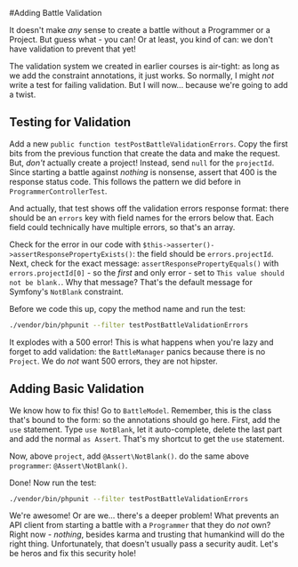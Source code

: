 #Adding Battle Validation

It doesn't make *any* sense to create a battle without a Programmer or a Project.
But guess what - you can! Or at least, you kind of can: we don't have validation
to prevent that yet!

The validation system we created in earlier courses is air-tight: as long as we
add the constraint annotations, it just works. So normally, I might *not* write
a test for failing validation. But I will now... because we're going to add a twist.

## Testing for Validation

Add a new `public function testPostBattleValidationErrors`. Copy the first bits from
the previous function that create the data and make the request. But, *don't* actually
create a project! Instead, send `null` for the `projectId`. Since starting a battle
against *nothing* is nonsense, assert that 400 is the response status code. This
follows the pattern we did before in `ProgrammerControllerTest`.

And actually, that test shows off the validation errors response format:
there should be an `errors` key with field names for the errors below that. Each
field could technically have multiple errors, so that's an array.

Check for the error in our code with `$this->asserter()->assertResponsePropertyExists()`:
the field should be `errors.projectId`. Next, check for the exact message:
`assertResponsePropertyEquals()` with `errors.projectId[0]` - so the *first* and
only error - set to `This value should not be blank.`. Why that message? That's the
default message for Symfony's `NotBlank` constraint.

Before we code this up, copy the method name and run the test:

```bash
./vendor/bin/phpunit --filter testPostBattleValidationErrors
```

It explodes with a 500 error! This is what happens when you're lazy and forget to
add validation: the `BattleManager` panics because there is no `Project`. We do
*not* want 500 errors, they are not hipster.

## Adding Basic Validation

We know how to fix this! Go to `BattleModel`. Remember, this is the class that's
bound to the form: so the annotations should go here. First, add the `use` statement.
Type `use NotBlank`, let it auto-complete, delete the last part and add the normal
`as Assert`. That's my shortcut to get the `use` statement.

Now, above `project`, add `@Assert\NotBlank()`. do the same above `programmer`:
`@Assert\NotBlank()`. 

Done! Now run the test:

```bash
./vendor/bin/phpunit --filter testPostBattleValidationErrors
```

We're awesome! Or are we... there's a deeper problem! What prevents an API client
from starting a battle with a `Programmer` that they do *not* own? Right now - *nothing*,
besides karma and trusting that humankind will do the right thing. Unfortunately,
that doesn't usually pass a security audit. Let's be heros and fix this security hole!
